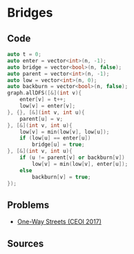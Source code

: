 # Bridges

## Code

```cpp
auto t = 0;
auto enter = vector<int>(n, -1);
auto bridge = vector<bool>(n, false);
auto parent = vector<int>(n, -1);
auto low = vector<int>(n, 0);
auto backburn = vector<bool>(n, false);
graph.allDFS([&](int v){
	enter[v] = t++;
	low[v] = enter[v];
}, {}, [&](int v, int u){
	parent[u] = v;
}, [&](int v, int u){
	low[v] = min(low[v], low[u]);
	if (low[u] == enter[u])
		bridge[u] = true;
}, [&](int v, int u){
	if (u != parent[v] or backburn[v])
		low[v] = min(low[v], enter[u]);
	else
		backburn[v] = true;
});
```

## Problems

- [One-Way Streets (CEOI 2017)](https://ceoi2017.acm.si/files/ceoi2017-statements-day1.zip)

## Sources
